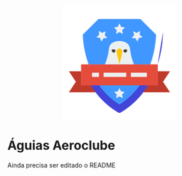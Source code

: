 <p align="center">
<img src="https://github.com/MatheusFranciscone/aguias-aeroclube/blob/master/imgs/eaglemd.png">
</p>


# Águias Aeroclube

Ainda precisa ser editado o README
 
